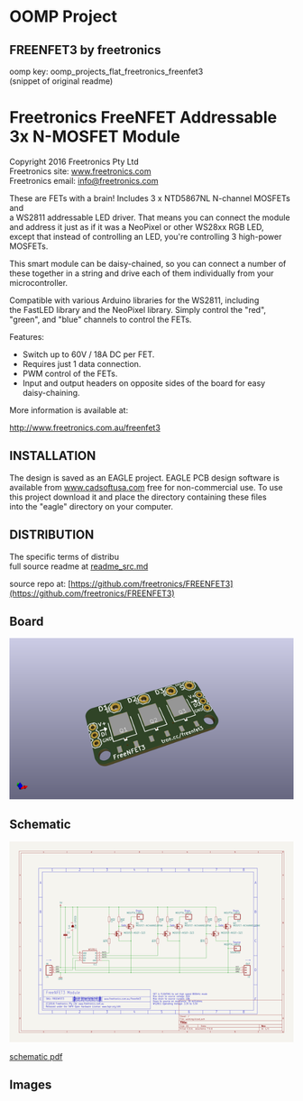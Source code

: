 # OOMP Project  
## FREENFET3  by freetronics  
  
oomp key: oomp_projects_flat_freetronics_freenfet3  
(snippet of original readme)  
  
Freetronics FreeNFET Addressable 3x N-MOSFET Module  
====================================================  
Copyright 2016 Freetronics Pty Ltd    
Freetronics site:  www.freetronics.com    
Freetronics email: info@freetronics.com    
  
These are FETs with a brain! Includes 3 x NTD5867NL N-channel MOSFETs and  
a WS2811 addressable LED driver. That means you can connect the module  
and address it just as if it was a NeoPixel or other WS28xx RGB LED,   
except that instead of controlling an LED, you're controlling 3 high-power  
MOSFETs.  
  
This smart module can be daisy-chained, so you can connect a number of  
these together in a string and drive each of them individually from your  
microcontroller.  
  
Compatible with various Arduino libraries for the WS2811, including  
the FastLED library and the NeoPixel library. Simply control the "red",  
"green", and "blue" channels to control the FETs.  
  
Features:  
  
 * Switch up to 60V / 18A DC per FET.  
 * Requires just 1 data connection.  
 * PWM control of the FETs.  
 * Input and output headers on opposite sides of the board for easy  
   daisy-chaining.  
  
More information is available at:  
  
  http://www.freetronics.com.au/freenfet3  
  
  
INSTALLATION  
------------  
The design is saved as an EAGLE project. EAGLE PCB design software is  
available from www.cadsoftusa.com free for non-commercial use. To use  
this project download it and place the directory containing these files  
into the "eagle" directory on your computer.  
  
  
DISTRIBUTION  
------------  
The specific terms of distribu  
  full source readme at [readme_src.md](readme_src.md)  
  
source repo at: [https://github.com/freetronics/FREENFET3](https://github.com/freetronics/FREENFET3)  
## Board  
  
[![working_3d.png](working_3d_600.png)](working_3d.png)  
## Schematic  
  
[![working_schematic.png](working_schematic_600.png)](working_schematic.png)  
  
[schematic pdf](working_schematic.pdf)  
## Images  
